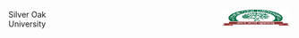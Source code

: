 <div style="display: flex; justify-content: flex-end;">
   <p align="left">
        Silver Oak University
    </p>
    <p align="right">
        <img src="./static/sou.png" alt="University Logo"/ width="30%" height="30%">
    </p>
     <br>
</div>
